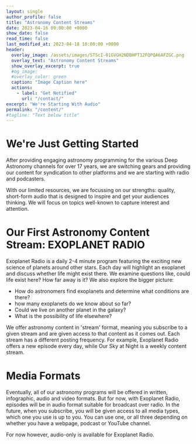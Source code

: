 ```yaml
---
layout: single
author_profile: false
title: "Astronomy Content Streams"
date: 2023-04-16 09:00:00 +0000
show_date: false
read_time: false
last_modified_at: 2023-04-18 10:00:00 +0000
header:
  overlay_image: /assets/images/STScI-01GVGH2NDBHPT12FQPQA6AFZGC.png
  overlay_text: "Astronomy Content Streams"
  show_overlay_excerpt: true
  #og_image:
  #overlay_color: green
  caption: "Image Caption here"
  actions:
    - label: "Get Notified"
      url: "/contact/"
excerpt: "We're Starting With Audio"
permalink: "/content/"
#tagline: "Text below title"
---
```


<h1>We're Just Getting Started</h1>

After providing engaging astronomy programming for the various Deep Astronomy channels for over 17 years, we are switching gears and providing our content for syndication to other platforms and we are starting with radio and podcasters.

With our limited resources, we are focussing on our strengths: quality, short-form audio that is designed to inspire and get your audiences thinking.  We will focus on topics well-known to capture interest and attention.

<h1>Our First Astronomy Content Stream: EXOPLANET RADIO</h1>

Exoplanet Radio is a daily 2-4 minute program featuring the exciting new science of planets around other stars.  Each day will highlight an exoplanet and discuss whether life might exist there.  We examine questions like, could life exist here? How far away is it? 
We also explore the bigger picture:
- How do astronomers find exoplanets and determine what conditions are there?
- how many exoplanets do we know about so far?
- Could we live on another planet in the galaxy?
- What is the possibility of life elsewhere?

We offer astronomy content in 'stream' format, meaning you subscribe to a given stream and are given access to that content as it comes out.  Each stream has a different posting frequency. For example, Exoplanet Radio offers a new episode every day, while Our Sky at Night is a weekly content stream.

<h1>Media Formats</h1>

Eventually, all of our astronomy programs will be offered in written, infographic, audio and video formats. But for now, with Exoplanet Radio, episodes will be in audio format suitable for broadcast over radio.  In the future, when you subscribe, you will be given access to all media types, which one you use is up to you.  You can use one, or all three depending on whether you have a webpage, podcast or YouTube channel.

For now however, audio-only is available for Exoplanet Radio.                                                                       